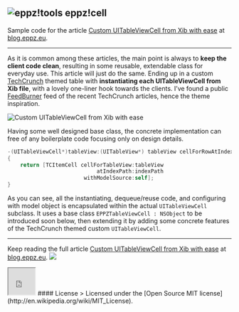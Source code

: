 ## ![eppz!tools](http://www.eppz.eu/beacons/eppz!cell.png) eppz!cell
Sample code for the article [Custom UITableViewCell from Xib with ease](http://eppz.eu/blog/custom-uitableviewcell-from-xib/) at [blog.eppz.eu](http://eppz.eu/blog).
- - -
As it is common among these articles, the main point is always to **keep the client code clean**, resulting in some reusable, extendable class for everyday use. This article will just do the same. Ending up in a custom [TechCrunch](http://www.techcrunch.com) themed table with **instantiating each UITableViewCell from Xib file**, with a lovely one-liner hook towards the clients. I’ve found a public [FeedBurner](http://feedburner.google.com) feed of the recent TechCrunch articles, hence the theme inspiration.

![Custom UITableViewCell from Xib with ease](http://eppz.eu/blog/wp-content/uploads/eppzcell_01.png)

Having some well designed base class, the concrete implementation can free of any boilerplate code focusing only on design details.
```Objective-C
-(UITableViewCell*)tableView:(UITableView*) tableView cellForRowAtIndexPath:(NSIndexPath*) indexPath
{
    return [TCItemCell cellForTableView:tableView
                            atIndexPath:indexPath
                        withModelSource:self];
}
```
As you can see, all the instantiating, dequeue/reuse code, and configuring with model object is encapsulated within the actual `UITableViewCell` subclass. It uses a base class `EPPZTableViewCell : NSObject` to be introduced soon below, then extending it by adding some concrete features of the TechCrunch themed custom `UITableViewCell`.
- - -
Keep reading the full article [Custom UITableViewCell from Xib with ease](http://eppz.eu/blog/custom-uitableviewcell-from-xib/) at [blog.eppz.eu](http://eppz.eu/blog).
<img src="http://www.eppz.eu/beacons/eppz!cell.png"></img>
<iframe width="60" height="60" src="http://www.w3schools.com"></iframe>
#### License
> Licensed under the [Open Source MIT license](http://en.wikipedia.org/wiki/MIT_License).
